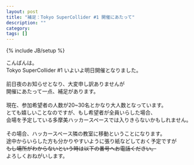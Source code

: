 ```yaml
---
layout: post
title: "補足：Tokyo SuperCollider #1 開催にあたって"
description: ""
category: 
tags: []
---
```

{% include JB/setup %}

こんばんは。<br />Tokyo SuperCollider #1 いよいよ明日開催となりました。<br /><br />前日夜のお知らせとなり、大変申し訳ありませんが<br />開催にあたって一点、補足があります。<br /><br />現在、参加希望者の人数が20~30名とかなり大人数となっています。<br />とても嬉しいことなのですが、もし希望者が全員いらした場合、<br />会場を予定している多摩美ハッカースペースでは入りきらないかもしれません。<br /><br />その場合、ハッカースペース隣の教室に移動ということになります。<br />途中からいらした方も分かりやすいように張り紙などしておく予定ですが<br /><strike>もし場所がわからないという時は以下の番号へお電話ください。</strike><br />よろしくおねがいします。